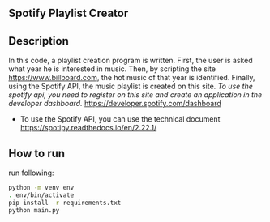 ## Spotify Playlist Creator

## Description
In this code, a playlist creation program is written. First, the user is asked what year he is interested in music.
Then, by scripting the site https://www.billboard.com, the hot music of that year is identified.
Finally, using the Spotify API, the music playlist is created on this site.
_To use the spotify api, you need to register on this site and create an application in the developer dashboard._
https://developer.spotify.com/dashboard

* To use the Spotify API, you can use the technical document https://spotipy.readthedocs.io/en/2.22.1/



## How to run
run following:
```bash
python -m venv env
. env/bin/activate
pip install -r requirements.txt
python main.py
```
